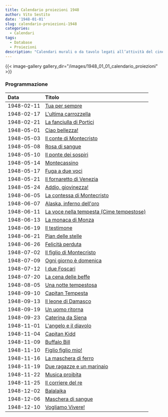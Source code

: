 ```yaml
---
title: Calendario proiezioni 1948
author: Vito Sestito
date: '1948-01-01'
slug: calendario-proiezioni-1948
categories:
  - Calendari
tags:
  - Database
  - Proiezioni
description: "Calendari murali o da tavolo legati all’attività del cinema. Indicano la data di proiezione e il titolo dei film, insieme agli incassi registrati."
---
```

{{< image-gallery gallery_dir="/images/1948_01_01_calendario_proiezioni" >}}

### Programmazione

|Data       |Titolo                                   |
|:----------|:----------------------------------------|
|1948-02-11 |[Tua per sempre](https://www.imdb.com/title/tt0035993/)|
|1948-02-17 |[L'ultima carrozzella](https://www.imdb.com/title/tt0036470/)|
|1948-02-21 |[La fanciulla di Portici](https://www.imdb.com/title/tt0032454/)|
|1948-05-01 |[Ciao bellezza!](https://www.imdb.com/title/tt0035206/)|
|1948-05-03 |[Il conte di Montecristo](https://www.imdb.com/title/tt0035752/)|
|1948-05-08 |[Rosa di sangue](https://www.imdb.com/title/tt0031876/)|
|1948-05-10 |[Il ponte dei sospiri](https://www.imdb.com/title/tt0032920/)|
|1948-05-14 |[Montecassino](https://www.imdb.com/title/tt0038748/)|
|1948-05-17 |[Fuga a due voci](https://www.imdb.com/title/tt0034762/)|
|1948-05-21 |[Il fornaretto di Venezia](https://www.imdb.com/title/tt0031332/)|
|1948-05-24 |[Addio, giovinezza!](https://www.imdb.com/title/tt0032182/)|
|1948-06-05 |[La contessa di Montecristo](https://www.imdb.com/title/tt0039106/)|
|1948-06-07 |[Alaska, inferno dell'oro](https://www.imdb.com/title/tt0036590/)|
|1948-06-11 |[La voce nella tempesta (Cime tempestose)](https://www.imdb.com/title/tt0032145/)|
|1948-06-13 |[La monaca di Monza](https://www.imdb.com/title/tt0039630/)|
|1948-06-19 |[Il testimone](https://www.imdb.com/title/tt0038155/)|
|1948-06-21 |[Pian delle stelle](https://www.imdb.com/title/tt0038840/)|
|1948-06-26 |[Felicità perduta](https://www.imdb.com/title/tt0038525/)|
|1948-07-02 |[Il figlio di Montecristo](https://www.imdb.com/title/tt0033076/)|
|1948-07-09 |[Ogni giorno è domenica](https://www.imdb.com/title/tt0037144/)|
|1948-07-12 |[I due Foscari](https://www.imdb.com/title/tt0034687/)|
|1948-07-20 |[La cena delle beffe](https://www.imdb.com/title/tt0033456/)|
|1948-08-05 |[Una notte tempestosa](https://www.imdb.com/title/tt0036210/)|
|1948-09-10 |[Capitan Tempesta](https://www.imdb.com/title/tt0033449/)|
|1948-09-13 |[Il leone di Damasco](https://www.imdb.com/title/tt0033825/)|
|1948-09-19 |[Un uomo ritorna](https://www.imdb.com/title/tt0039072/)|
|1948-09-23 |[Caterina da Siena](https://www.imdb.com/title/tt0039254/)|
|1948-11-01 |[L'angelo e il diavolo](https://www.imdb.com/title/tt0038301/)|
|1948-11-04 |[Capitan Kidd](https://www.imdb.com/title/tt0037576/)|
|1948-11-09 |[Buffalo Bill](https://www.imdb.com/title/tt0036677/)|
|1948-11-10 |[Figlio figlio mio!](https://www.imdb.com/title/tt0032831/)|
|1948-11-16 |[La maschera di ferro](https://www.imdb.com/title/tt0031619/)|
|1948-11-19 |[Due ragazze e un marinaio](https://www.imdb.com/title/tt0037408/)|
|1948-11-22 |[Musica proibita](https://www.imdb.com/title/tt0035099/)|
|1948-11-25 |[Il corriere del re](https://www.imdb.com/title/tt0039280/)|
|1948-12-02 |[Balalaika](https://www.imdb.com/title/tt0031074/)|
|1948-12-06 |[Maschera di sangue](https://www.imdb.com/title/tt0143686/)|
|1948-12-10 |[Vogliamo Vivere!](https://www.imdb.com/title/tt0035446/)|
